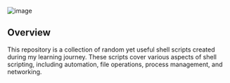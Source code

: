 ![image](https://github.com/user-attachments/assets/60e16a50-bcd7-4e7f-9604-a3ebcf4af03f)
## Overview
This repository is a collection of random yet useful shell scripts created during my learning journey. 
These scripts cover various aspects of shell scripting, including automation, file operations, process management, and networking.
